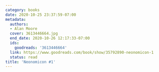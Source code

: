 ```yaml
---
category: books
date: 2020-10-25 23:37:59-07:00
metadata:
  authors:
  - Alan Moore
  cover: 3613446664.jpg
  end_date: 2020-10-26 12:17:33-07:00
  ids:
    goodreads: '3613446664'
  link: https://www.goodreads.com/book/show/35792890-neonomicon-1
  status: read
title: 'Neonomicon #1'
---
```

